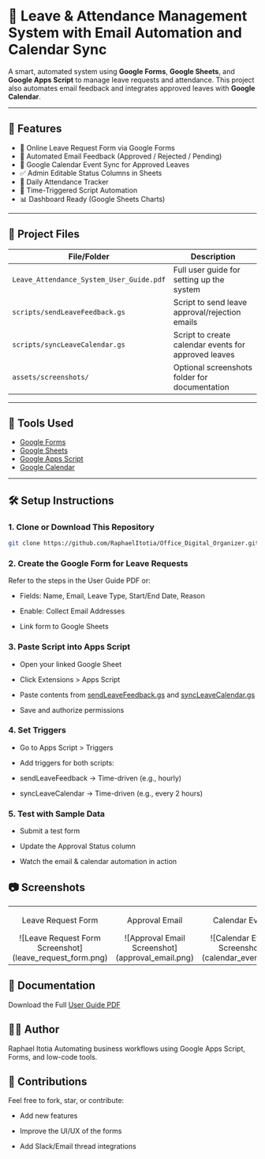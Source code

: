 # 📅 Leave & Attendance Management System with Email Automation and Calendar Sync

A smart, automated system using **Google Forms**, **Google Sheets**, and **Google Apps Script** to manage leave requests and attendance. This project also automates email feedback and integrates approved leaves with **Google Calendar**.

---

## 🚀 Features

- 📝 Online Leave Request Form via Google Forms
- 📩 Automated Email Feedback (Approved / Rejected / Pending)
- 📅 Google Calendar Event Sync for Approved Leaves
- ✅ Admin Editable Status Columns in Sheets
- 📌 Daily Attendance Tracker
- 🔄 Time-Triggered Script Automation
- 📊 Dashboard Ready (Google Sheets Charts)

---

## 📂 Project Files

| File/Folder | Description |
|-------------|-------------|
| `Leave_Attendance_System_User_Guide.pdf` | Full user guide for setting up the system |
| `scripts/sendLeaveFeedback.gs` | Script to send leave approval/rejection emails |
| `scripts/syncLeaveCalendar.gs` | Script to create calendar events for approved leaves |
| `assets/screenshots/` | Optional screenshots folder for documentation |

---

## 🧰 Tools Used

- [Google Forms](https://forms.google.com)
- [Google Sheets](https://sheets.google.com)
- [Google Apps Script](https://script.google.com)
- [Google Calendar](https://calendar.google.com)

---

## 🛠️ Setup Instructions

### 1. Clone or Download This Repository
```bash
git clone https://github.com/RaphaelItotia/Office_Digital_Organizer.git
```
### 2. Create the Google Form for Leave Requests
Refer to the steps in the User Guide PDF or:

- Fields: Name, Email, Leave Type, Start/End Date, Reason

- Enable: Collect Email Addresses

- Link form to Google Sheets

### 3. Paste Script into Apps Script
- Open your linked Google Sheet

- Click Extensions > Apps Script

- Paste contents from [sendLeaveFeedback.gs]() and [syncLeaveCalendar.gs]()

- Save and authorize permissions

### 4. Set Triggers
- Go to Apps Script > Triggers

- Add triggers for both scripts:

- sendLeaveFeedback → Time-driven (e.g., hourly)

- syncLeaveCalendar → Time-driven (e.g., every 2 hours)

### 5. Test with Sample Data
- Submit a test form

- Update the Approval Status column

- Watch the email & calendar automation in action

## 📷 Screenshots

<table>
  <tr>
    <td style="text-align: center;"> <p>Leave Request Form</p> ![Leave Request Form Screenshot](leave_request_form.png)
    </td>
    <td style="text-align: center;">
      <p>Approval Email</p>
      ![Approval Email Screenshot](approval_email.png)
    </td>
    <td style="text-align: center;">
      <p>Calendar Event</p>
      ![Calendar Event Screenshot](calendar_event.png)
    </td>
  </tr>
</table>

## 📘 Documentation
Download the Full [User Guide PDF]()

## 👨‍💻 Author
Raphael Itotia
Automating business workflows using Google Apps Script, Forms, and low-code tools.

## 🌟 Contributions
Feel free to fork, star, or contribute:

- Add new features

- Improve the UI/UX of the forms

- Add Slack/Email thread integrations
